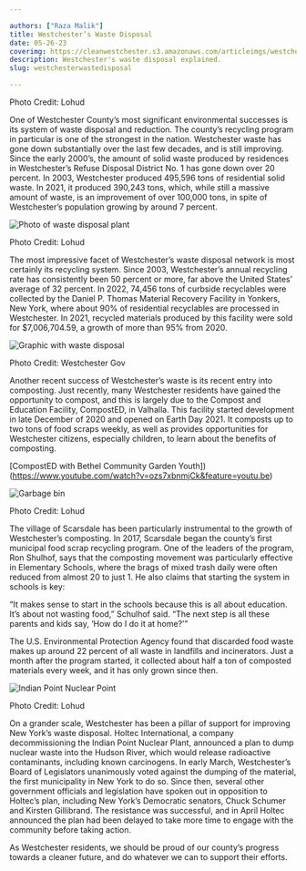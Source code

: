 ```yaml
---

authors: ["Raza Malik"]
title: Westchester’s Waste Disposal
date: 05-26-23
coverimg: https://cleanwestchester.s3.amazonaws.com/articleimgs/westchesterwaste-1.jpg
description: Westchester's waste disposal explained.
slug: westchesterwastedisposal

---
```

<p class="credit">Photo Credit: Lohud</p>

One of Westchester County’s most significant environmental successes is its system of waste disposal and reduction. The county’s recycling program in particular is one of the strongest in the nation. Westchester waste has gone down substantially over the last few decades, and is still improving.	Since the early 2000’s, the amount of solid waste produced by residences in Westchester’s Refuse Disposal District No. 1 has gone down over 20 percent. In 2003, Westchester produced 495,596 tons of residential solid waste. In 2021, it produced 390,243 tons, which, while still a massive amount of waste, is an improvement of over 100,000 tons, in spite of Westchester’s population growing by around 7 percent. 

![Photo of waste disposal plant](https://cleanwestchester.s3.amazonaws.com/articleimgs/westchesterwaste-3.jpg)

<p class="credit">Photo Credit: Lohud</p>

The most impressive facet of Westchester’s waste disposal network is most certainly its recycling system. Since 2003, Westchester’s annual recycling rate has consistently been 50 percent or more, far above the United States’ average of 32 percent. In 2022, 74,456 tons of curbside recyclables were collected by the Daniel P. Thomas Material Recovery Facility in Yonkers, New York, where about 90% of residential recyclables are processed in Westchester. In 2021, recycled materials produced by this facility were sold for $7,006,704.59, a growth of more than 95% from 2020.


![Graphic with waste disposal](https://cleanwestchester.s3.amazonaws.com/articleimgs/westchesterwaste-2.jpg)

<p class="credit">Photo Credit: Westchester Gov</p>

Another recent success of Westchester’s waste is its recent entry into composting. Just recently, many Westchester residents have gained the opportunity to compost, and this is largely due to the Compost and Education Facility, CompostED, in Valhalla. This facility started development in late December of 2020 and opened on Earth Day 2021. It composts up to two tons of food scraps weekly, as well as provides opportunities for Westchester citizens, especially children, to learn about the benefits of composting.

[CompostED with Bethel Community Garden Youth])(https://www.youtube.com/watch?v=ozs7xbnmjCk&feature=youtu.be)

![Garbage bin](https://cleanwestchester.s3.amazonaws.com/articleimgs/westchesterwaste-4.jpg)

<p class="credit">Photo Credit: Lohud</p>

The village of Scarsdale has been particularly instrumental to the growth of Westchester’s composting. In 2017, Scarsdale began the county’s first municipal food scrap recycling program. One of the leaders of the program, Ron Shulhof, says that the composting movement was particularly effective in Elementary Schools, where the brags of mixed trash daily were often reduced from almost 20 to just 1. He also claims that starting the system in schools is key: 

“It makes sense to start in the schools because this is all about education. It’s about not wasting food,” Schulhof said. “The next step is all these parents and kids say, ‘How do I do it at home?’”

The U.S. Environmental Protection Agency found that discarded food waste makes up around 22 percent of all waste in landfills and incinerators. Just a month after the program started, it collected about half a ton of composted materials every week, and it has only grown since then.

![Indian Point Nuclear Point](https://cleanwestchester.s3.amazonaws.com/articleimgs/westchesterwaste-1.jpg)

<p class="credit">Photo Credit: Lohud</p>

On a grander scale, Westchester has been a pillar of support for improving New York’s waste disposal. Holtec International, a company decommissioning the Indian Point Nuclear Plant, announced a plan to dump nuclear waste into the Hudson River, which would release radioactive contaminants, including known carcinogens. In early March, Westchester’s Board of Legislators unanimously voted against the dumping of the material, the first municipality in New York to do so. Since then, several other government officials and legislation have spoken out in opposition to Holtec’s plan, including New York’s Democratic senators, Chuck Schumer and Kirsten Gillibrand. The resistance was successful, and in April Holtec announced the plan had been delayed to take more time to engage with the community before taking action.

As Westchester residents, we should be proud of our county’s progress towards a cleaner future, and do whatever we can to support their efforts.
